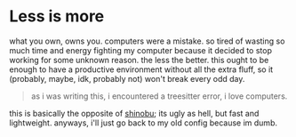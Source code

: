 # Less is more

what you own, owns you.
computers were a mistake. so tired of wasting so much time and energy fighting my computer because it decided to stop working for some unknown reason.
the less the better.
this ought to be enough to have a productive environment without all the extra fluff, so it (probably, maybe, idk, probably not) won't break every odd day.

> as i was writing this, i encountered a treesitter error, i love computers.

this is basically the opposite of [shinobu](https://github.com/mluna-again/shinobu); its ugly as hell, but fast and lightweight.
anyways, i'll just go back to my old config because im dumb.
